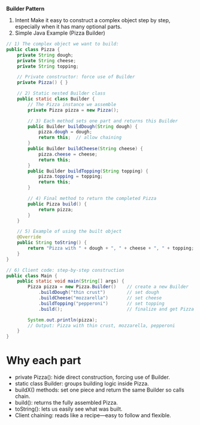 **Builder Pattern**

1. Intent
   Make it easy to construct a complex object step by step, especially when it has many optional parts.
2. Simple Java Example (Pizza Builder)

```java
// 1) The complex object we want to build:
public class Pizza {
    private String dough;
    private String cheese;
    private String topping;

    // Private constructor: force use of Builder
    private Pizza() { }

    // 2) Static nested Builder class
    public static class Builder {
        // The Pizza instance we assemble
        private Pizza pizza = new Pizza();

        // 3) Each method sets one part and returns this Builder
        public Builder buildDough(String dough) {
            pizza.dough = dough;
            return this;  // allow chaining
        }
        public Builder buildCheese(String cheese) {
            pizza.cheese = cheese;
            return this;
        }
        public Builder buildTopping(String topping) {
            pizza.topping = topping;
            return this;
        }

        // 4) Final method to return the completed Pizza
        public Pizza build() {
            return pizza;
        }
    }

    // 5) Example of using the built object
    @Override
    public String toString() {
        return "Pizza with " + dough + ", " + cheese + ", " + topping;
    }
}

// 6) Client code: step-by-step construction
public class Main {
    public static void main(String[] args) {
        Pizza pizza = new Pizza.Builder()    // create a new Builder
            .buildDough("thin crust")        // set dough
            .buildCheese("mozzarella")       // set cheese
            .buildTopping("pepperoni")       // set topping
            .build();                        // finalize and get Pizza

        System.out.println(pizza);
        // Output: Pizza with thin crust, mozzarella, pepperoni
    }
}

```

# Why each part

- private Pizza(): hide direct construction, forcing use of Builder.
- static class Builder: groups building logic inside Pizza.
- buildX() methods: set one piece and return the same Builder so calls chain.
- build(): returns the fully assembled Pizza.
- toString(): lets us easily see what was built.
- Client chaining: reads like a recipe—easy to follow and flexible.
